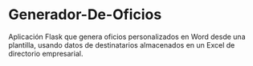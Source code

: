 # Generador-De-Oficios
Aplicación Flask que genera oficios personalizados en Word desde una plantilla, usando datos de destinatarios almacenados en un Excel de directorio empresarial.

